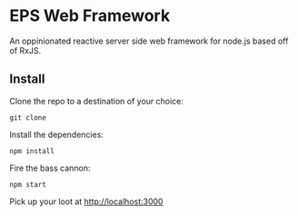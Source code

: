 EPS Web Framework
=================

An oppinionated reactive server side web framework for node.js based off of
RxJS.

Install
-------

Clone the repo to a destination of your choice:
```
git clone
```

Install the dependencies:
```
npm install
```

Fire the bass cannon:
```
npm start
```

Pick up your loot at [http://localhost:3000](http://localhost:3000)
